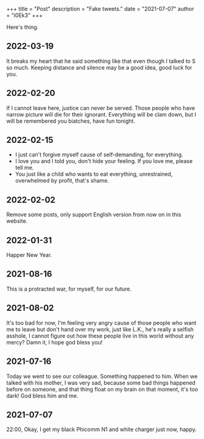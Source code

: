 +++
title = "Post"
description = "Fake tweets."
date = "2021-07-07"
author = "i0Ek3"
+++

Here's thing.

## 2022-03-19

It breaks my heart that he said something like that even though I talked to S so much. Keeping distance and silence may be a good idea, good luck for you.

## 2022-02-20

If I cannot leave here, justice can never be served. Those people who have narrow picture will die for their ignorant. Everything will be clam down, but I will be remembered you biatches, have fun tonight.

## 2022-02-15

- I just can't forgive myself cause of self-demanding, for everything.
- I love you and I told you, don't hide your feeling. If you love me, please tell me.
- You just like a child who wants to eat everything, unrestrained, overwhelmed by profit, that's shame.

## 2022-02-02

Remove some posts, only support English version from now on in this website.

## 2022-01-31

Happer New Year.

## 2021-08-16

This is a protracted war, for myself, for our future.

## 2021-08-02

It's too bad for now, I'm feeling very angry cause of those people who want me to leave but don't hand over my work, just like L.K., he's really a selfish asshole, I cannot figure out how these people live in this world without any mercy? Damn it, I hope god bless you!

## 2021-07-16

Today we went to see our colleague. Something happened to him. When we talked with his mother, I was very sad, because some bad things happened before on someone, and that thing float on my brain on that moment, it's too dark! God bless him and me.

## 2021-07-07

22:00, Okay, I get my black Phicomm N1 and white charger just now, happy.
